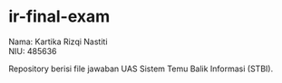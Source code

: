 # ir-final-exam

Nama: Kartika Rizqi Nastiti <br />
NIU: 485636

Repository berisi file jawaban UAS Sistem Temu Balik Informasi (STBI).
